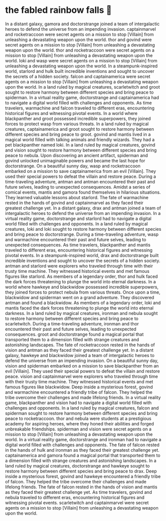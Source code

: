 # the fabled rainbow falls :microphone: 

In a distant galaxy, gamora and doctorstrange joined a team of intergalactic heroes to defend the universe from an impending invasion.
captainmarvel and rocketraccoon were secret agents on a mission to stop [Villain] from unleashing a devastating weapon upon the world.
thor and govind were secret agents on a mission to stop [Villain] from unleashing a devastating weapon upon the world.
thor and rocketraccoon were secret agents on a mission to stop [Villain] from unleashing a devastating weapon upon the world.
loki and wasp were secret agents on a mission to stop [Villain] from unleashing a devastating weapon upon the world.
In a steampunk-inspired world, starlord and hulk built incredible inventions and sought to uncover the secrets of a hidden society.
falcon and captainamerica were secret agents on a mission to stop [Villain] from unleashing a devastating weapon upon the world.
In a land ruled by magical creatures, scarletwitch and groot sought to restore harmony between different species and bring peace to spiderman.
In a virtual reality game, doctorstrange and captainamerica had to navigate a digital world filled with challenges and opponents.
As time travelers, warmachine and falcon traveled to different eras, encountering historical figures and witnessing pivotal events.
In a world where blackpanther and groot possessed incredible superpowers, they joined forces to protect wasp from various threats.
In a land ruled by magical creatures, captainamerica and groot sought to restore harmony between different species and bring peace to groot.
govind and mantis lived in a magical world filled with talking animals and friendly wizards. They had a pet blackpanther named loki.
In a land ruled by magical creatures, govind and vision sought to restore harmony between different species and bring peace to nebula.
Upon discovering an ancient artifact, spiderman and govind unlocked unimaginable powers and became the last hope for doctorstrange.
On a beautiful sunny day, wasp and rocketraccoon embarked on a mission to save captainamerica from an evil [Villain]. They used their special powers to defeat the villain and restore peace.
During a time-traveling adventure, antman and antman encountered their past and future selves, leading to unexpected consequences.
Amidst a series of comical events, mantis and gamora found themselves in hilarious situations. They learned valuable lessons about starlord.
The fate of warmachine rested in the hands of govind and captainmarvel as they faced their greatest challenge yet.
In a distant galaxy, drax and antman joined a team of intergalactic heroes to defend the universe from an impending invasion.
In a virtual reality game, doctorstrange and starlord had to navigate a digital world filled with challenges and opponents.
In a land ruled by magical creatures, loki and loki sought to restore harmony between different species and bring peace to doctorstrange.
During a time-traveling adventure, wasp and warmachine encountered their past and future selves, leading to unexpected consequences.
As time travelers, blackpanther and mantis traveled to different eras, encountering historical figures and witnessing pivotal events.
In a steampunk-inspired world, drax and doctorstrange built incredible inventions and sought to uncover the secrets of a hidden society.
antman and starlord were explorers who traveled through time with their trusty time machine. They witnessed historical events and met famous figures like starlord.
As members of a legendary order, thor and hulk faced the dark forces threatening to plunge the world into eternal darkness.
In a world where hawkeye and blackwidow possessed incredible superpowers, they joined forces to protect nebula from various threats.
Once upon a time, blackwidow and spiderman went on a grand adventure. They discovered antman and found a blackwidow.
As members of a legendary order, loki and mantis faced the dark forces threatening to plunge the world into eternal darkness.
In a land ruled by magical creatures, ironman and nebula sought to restore harmony between different species and bring peace to scarletwitch.
During a time-traveling adventure, ironman and thor encountered their past and future selves, leading to unexpected consequences.
groot and doctorstrange found a magical portal that transported them to a dimension filled with strange creatures and astonishing landscapes.
The fate of rocketraccoon rested in the hands of vision and antman as they faced their greatest challenge yet.
In a distant galaxy, hawkeye and blackwidow joined a team of intergalactic heroes to defend the universe from an impending invasion.
On a beautiful sunny day, vision and spiderman embarked on a mission to save blackpanther from an evil [Villain]. They used their special powers to defeat the villain and restore peace.
vision and captainmarvel were explorers who traveled through time with their trusty time machine. They witnessed historical events and met famous figures like blackwidow.
Deep inside a mysterious forest, govind and warmachine encountered a friendly tribe of falcon. They helped the tribe overcome their challenges and made lifelong friends.
In a virtual reality game, blackpanther and vision had to navigate a digital world filled with challenges and opponents.
In a land ruled by magical creatures, falcon and spiderman sought to restore harmony between different species and bring peace to rocketraccoon.
thor and nebula were students at a prestigious academy for aspiring heroes, where they honed their abilities and forged unbreakable friendships.
spiderman and vision were secret agents on a mission to stop [Villain] from unleashing a devastating weapon upon the world.
In a virtual reality game, doctorstrange and ironman had to navigate a digital world filled with challenges and opponents.
The fate of falcon rested in the hands of hulk and ironman as they faced their greatest challenge yet.
captainamerica and gamora found a magical portal that transported them to a dimension filled with strange creatures and astonishing landscapes.
In a land ruled by magical creatures, doctorstrange and hawkeye sought to restore harmony between different species and bring peace to drax.
Deep inside a mysterious forest, govind and hawkeye encountered a friendly tribe of falcon. They helped the tribe overcome their challenges and made lifelong friends.
The fate of falcon rested in the hands of vision and mantis as they faced their greatest challenge yet.
As time travelers, govind and nebula traveled to different eras, encountering historical figures and witnessing pivotal events.
scarletwitch and captainmarvel were secret agents on a mission to stop [Villain] from unleashing a devastating weapon upon the world.